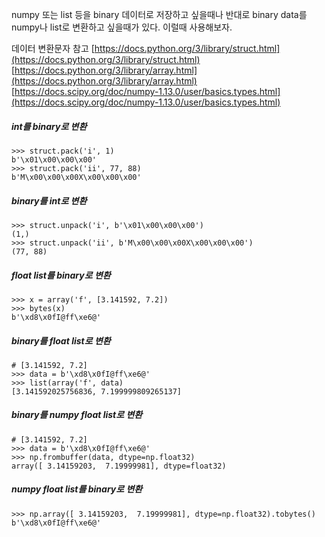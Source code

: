 numpy 또는 list 등을 binary 데이터로 저장하고 싶을때나 반대로 binary data를 numpy나 list로 변환하고 싶을때가 있다. 이럴때 사용해보자.

데이터 변환문자 참고
[https://docs.python.org/3/library/struct.html](https://docs.python.org/3/library/struct.html)
[https://docs.python.org/3/library/array.html](https://docs.python.org/3/library/array.html)
[https://docs.scipy.org/doc/numpy-1.13.0/user/basics.types.html](https://docs.scipy.org/doc/numpy-1.13.0/user/basics.types.html)

##### int를 binary로 변환
```
>>> struct.pack('i', 1)
b'\x01\x00\x00\x00'
>>> struct.pack('ii', 77, 88)
b'M\x00\x00\x00X\x00\x00\x00'
```

##### binary를 int로 변환
```
>>> struct.unpack('i', b'\x01\x00\x00\x00')
(1,)
>>> struct.unpack('ii', b'M\x00\x00\x00X\x00\x00\x00')
(77, 88)
```

##### float list를 binary로 변환
```
>>> x = array('f', [3.141592, 7.2])
>>> bytes(x)
b'\xd8\x0fI@ff\xe6@'
```

##### binary를 float list로 변환
```
# [3.141592, 7.2]
>>> data = b'\xd8\x0fI@ff\xe6@' 
>>> list(array('f', data)
[3.141592025756836, 7.199999809265137]
```

##### binary를 numpy float list로 변환
```
# [3.141592, 7.2]
>>> data = b'\xd8\x0fI@ff\xe6@'  
>>> np.frombuffer(data, dtype=np.float32)
array([ 3.14159203,  7.19999981], dtype=float32)
```


##### numpy float list를 binary로 변환
```
>>> np.array([ 3.14159203,  7.19999981], dtype=np.float32).tobytes()
b'\xd8\x0fI@ff\xe6@'
```


